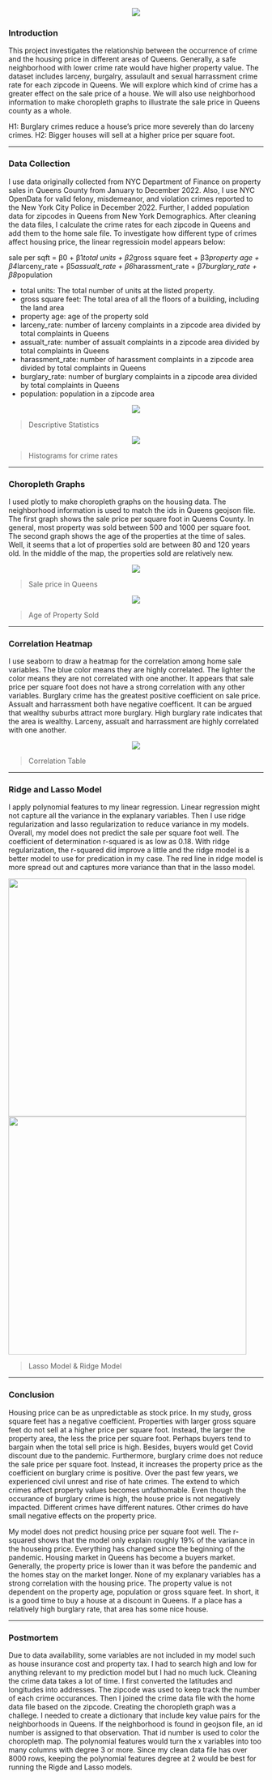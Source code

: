 <p align="center">
  <img src="images/H22.png" />
</p>

### Introduction

This project investigates the relationship between the occurrence of crime and the housing price in different areas of Queens. Generally, a safe neighborhood with lower crime rate would have higher property value. The dataset includes larceny, burgalry, assulault and sexual harrassment crime rate for each zipcode in Queens. We will explore which kind of crime has a greater effect on the sale price of a house. We will also use neighborhood information to make choropleth graphs to illustrate the sale price in Queens county as a whole.

H1: Burglary crimes reduce a house’s price more severely than do larceny crimes.
H2: Bigger houses will sell at a higher price per square foot.

---

### Data Collection

I use data originally collected from NYC Department of Finance on property sales in Queens County from January to December 2022. Also, I use NYC OpenData for valid felony, misdemeanor, and violation crimes reported to the New York City Police in December 2022. Further, I added population data for zipcodes in Queens from New York Demographics. After cleaning the data files, I calculate the crime rates for each zipcode in Queens and add them to the home sale file.
To investigate how different type of crimes affect housing price, the linear regressioin model appears below:

sale per sqft = β0 + β1*total units + β2*gross square feet + β3*property age + β4*larceny_rate + β5*assualt_rate + β6*harassment_rate + β7*burglary_rate + β8*population

- total units: The total number of units at the listed property.
- gross square feet: The total area of all the floors of a building, including the land area
- property age: age of the property sold
- larceny_rate: number of larceny complaints in a zipcode area divided by total complaints in Queens
- assualt_rate: number of assualt complaints in a zipcode area divided by total complaints in Queens
- harassment_rate: number of harassment complaints in a zipcode area divided by total complaints in Queens
- burglary_rate: number of burglary complaints in a zipcode area divided by total complaints in Queens
- population: population in a zipcode area

<p align="center">
  <img src="images/H19.png" />
</p>

> Descriptive Statistics

<p align="center">
  <img src="images/H20.png" />
</p>

> Histograms for crime rates

---

### Choropleth Graphs

I used plotly to make choropleth graphs on the housing data. The neighborhood information is used to match the ids in Queens geojson file. The first graph shows the sale price per square foot in Queens County. In general, most property was sold between 500 and 1000 per square foot. The second graph shows the age of the properties at the time of sales. Well, it seems that a lot of properties sold are between 80 and 120 years old. In the middle of the map, the properties sold are relatively new.

<p align="center">
  <img src="images/H11.png" />
</p>

> Sale price in Queens

<p align="center">
  <img src="images/H12.png" />
</p>

> Age of Property Sold

---

### Correlation Heatmap

I use seaborn to draw a heatmap for the correlation among home sale variables. The blue color means they are highly correlated. The lighter the color means they are not correlated with one another. It appears that sale price per square foot does not have a strong correlation with any other variables. Burglary crime has the greatest positive coefficient on sale price. Assualt and harrassment both have negative coefficent. It can be argued that wealthy suburbs attract more burglary. High burglary rate indicates that the area is wealthy. Larceny, assualt and harrassment are highly correlated with one another.

<p align="center">
  <img src="images/H21.png" />
</p>

> Correlation Table

---

### Ridge and Lasso Model

I apply polynomial features to my linear regression. Linear regression might not capture all the variance in the explanary variables. Then I use ridge regularization and lasso regularization to reduce variance in my models. Overall, my model does not predict the sale per square foot well. The coefficient of determination r-squared is as low as 0.18. With ridge regularization, the r-squared did improve a little and the ridge model is a better model to use for predication in my case. The red line in ridge model is more spread out and captures more variance than that in the lasso model.

<img src = "images/H17.png" width ="470" /> <img src = "images/H18.png" width ="470" />

> Lasso Model & Ridge Model

---

### Conclusion

Housing price can be as unpredictable as stock price. In my study, gross square feet has a negative coefficient. Properties with larger gross square feet do not sell at a higher price per square foot. Instead, the larger the property area, the less the price per square foot. Perhaps buyers tend to bargain when the total sell price is high. Besides, buyers would get Covid discount due to the pandemic. Furthermore, burglary crime does not reduce the sale price per square foot. Instead, it increases the property price as the coefficient on burglary crime is positive. Over the past few years, we experienced civil unrest and rise of hate crimes. The extend to which crimes affect property values becomes unfathomable. Even though the occurance of burglary crime is high, the house price is not negatively impacted. Different crimes have different natures. Other crimes do have small negative effects on the property price.

My model does not predict housing price per square foot well. The r-squared shows that the model only explain roughly 19% of the variance in the houseing price. Everything has changed since the beginning of the pandemic. Housing market in Queens has become a buyers market. Generally, the property price is lower than it was before the pandemic and the homes stay on the market longer. None of my explanary variables has a strong correlation with the housing price. The property value is not dependent on the property age, population or gross square feet. In short, it is a good time to buy a house at a discount in Queens. If a place has a relatively high burglary rate, that area has some nice house.

---

### Postmortem

Due to data availability, some variables are not included in my model such as house insurance cost and property tax. I had to search high and low for anything relevant to my prediction model but I had no much luck. Cleaning the crime data takes a lot of time. I first converted the latitudes and longitudes into addresses. The zipcode was used to keep track the number of each crime occurances. Then I joined the crime data file with the home data file based on the zipcode. Creating the choropleth graph was a challege. I needed to create a dictionary that include key value pairs for the neighborhoods in Queens. If the neighborhood is found in geojson file, an id number is assigned to that observation. That id number is used to color the choropleth map. The polynomial features would turn the x variables into too many columns with degree 3 or more. Since my clean data file has over 8000 rows, keeping the polynomial features degree at 2 would be best for running the Rigde and Lasso models.
